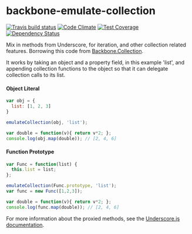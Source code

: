 # backbone-emulate-collection

[![Travis build status](http://img.shields.io/travis/marionettejs/backbone-emulate-collection.svg?style=flat)](https://travis-ci.org/marionettejs/backbone-emulate-collection)
[![Code Climate](https://codeclimate.com/github/marionettejs/backbone-emulate-collection/badges/gpa.svg)](https://codeclimate.com/github/marionettejs/backbone-emulate-collection)
[![Test Coverage](https://codeclimate.com/github/marionettejs/backbone-emulate-collection/badges/coverage.svg)](https://codeclimate.com/github/marionettejs/backbone-emulate-collection)
[![Dependency Status](https://david-dm.org/marionettejs/backbone-emulate-collection.svg)](https://david-dm.org/marionettejs/backbone-emulate-collection)

Mix in methods from Underscore, for iteration, and other collection related features. Borrowing this code from [Backbone.Collection](https://github.com/jashkenas/backbone/blob/1.1.2/backbone.js#L962).

It works by taking an object and a property field, in this example 'list',
and appending collection functions to the object so that it can
delegate collection calls to its list.

#### Object Literal
```js
var obj = {
  list: [1, 2, 3]
}

emulateCollection(obj, 'list');

var double = function(v){ return v*2; };
console.log(obj.map(double)); // [2, 4, 6]
```

#### Function Prototype
```js
var Func = function(list) {
  this.list = list;
};

emulateCollection(Func.prototype, 'list');
var func = new Func([1,2,3]);

var double = function(v){ return v*2; };
console.log(func.map(double)); // [2, 4, 6]
```

For more information about the proxied methods, see the [Underscore.js documentation](http://underscorejs.org).
